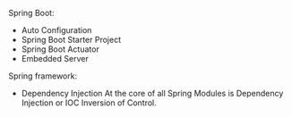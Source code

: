 Spring Boot:
- Auto Configuration
- Spring Boot Starter Project
- Spring Boot Actuator
- Embedded Server

Spring framework:
- Dependency Injection
At the core of all Spring Modules is
Dependency Injection or IOC Inversion of Control.

 